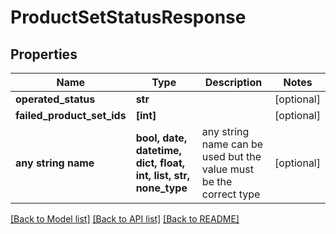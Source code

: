 # ProductSetStatusResponse


## Properties
Name | Type | Description | Notes
------------ | ------------- | ------------- | -------------
**operated_status** | **str** |  | [optional] 
**failed_product_set_ids** | **[int]** |  | [optional] 
**any string name** | **bool, date, datetime, dict, float, int, list, str, none_type** | any string name can be used but the value must be the correct type | [optional]

[[Back to Model list]](../README.md#documentation-for-models) [[Back to API list]](../README.md#documentation-for-api-endpoints) [[Back to README]](../README.md)


